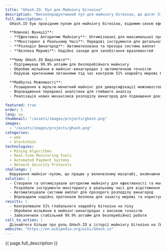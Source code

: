 ```yaml
---
title: "GHash.IO: Пул для Майнінгу Біткоіна"
description: "Високопродуктивний пул для майнінгу біткоіна, що досяг 51% глобального хешрейту"
full_description: |
  GHash.IO був провідним пулом для майнінгу біткоіна, відомим своєю ефективністю, надійністю та 99.9% аптаймом. На піку свого розвитку GHash.IO контролював 51% глобального хешрейту біткоіна, ставши одним з найвпливовіших гравців в індустрії криптовалютного майнінгу. Платформа пропонувала надійну безпеку, інструменти моніторингу в реальному часі та автоматизовану систему виплат для майнерів, забезпечуючи безперебійну роботу в масштабі.

  **Ключові Функції**:
  - **Ефективні Алгоритми Майнінгу**: Оптимізовані для максимальної продуктивності
  - **Моніторинг в Реальному Часі**: Передові інструменти для детальної статистики майнінгу
  - **Розподіл Винагород**: Автоматизована та прозора система виплат
  - **Безпека Мережі**: Надійні заходи для запобігання вразливостей

  **Чому GHash.IO Виділявся**:
  - Підтримував 99.9% аптайм для безперебійного майнінгу
  - Обробив мільйони в майнінг-винагородах з автоматичною точністю
  - Керував критичними питаннями під час контролю 51% хешрейту мережі біткоіна

  **Майбутні Можливості**:
  - Розширення в мульти-монетний майнінг для диверсифікації можливостей
  - Впровадження передової аналітики для глибшого аналізу
  - Реалізація нових механізмів розподілу винагород для підвищення довіри користувачів

featured: true
order: 5
lang: ua
thumbnail: "/assets/images/projects/ghash.png"
images:
  - "/assets/images/projects/ghash.png"
categories:
  - web
  - blockchain
technologies:
  - Mining Algorithms
  - Real-time Monitoring Tools
  - Automated Payment Systems
  - Network Security Protocols
challenge: |
  Керування майнінг-пулом, що працює у величезному масштабі, включаючи обробку понад 51% глобального хешрейту мережі біткоіна, при підтримці надійної безпеки та 99.9% аптайму. Ключовими завданнями були забезпечення справедливості та прозорості у розподілі винагород та вирішення питань спільноти щодо децентралізації мережі.
solution: |
  - Створили та оптимізували алгоритми майнінгу для ефективності та масштабованості
  - Розробили інструменти моніторингу в реальному часі для відстеження прогресу майнерів
  - Автоматизували системи виплат для прозорого розподілу винагород
  - Впровадили надійні протоколи безпеки для захисту мережі та користувачів
results: |
  - Контролювали 51% глобального хешрейту біткоіна на піку
  - Обробили мільйони в майнінг-винагородах з високою точністю
  - Забезпечили стабільний 99.9% аптайм для безперебійної роботи
call_to_action: |
  Дізнайтеся більше про роль GHash.IO в історії майнінгу біткоіна на [Wikipedia](https://en.wikipedia.org/wiki/GHash.io).
website: "https://en.wikipedia.org/wiki/GHash.io"
---
```


{{ page.full_description }} 